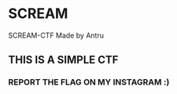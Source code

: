 # SCREAM
SCREAM-CTF Made by  Antru



## THIS IS A SIMPLE CTF

               
### REPORT THE FLAG ON MY INSTAGRAM :)
